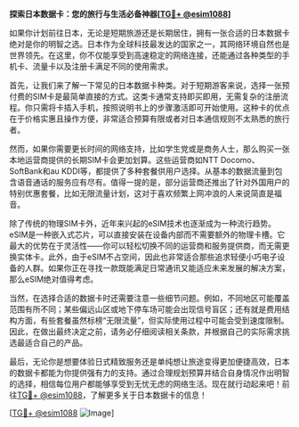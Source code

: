 **探索日本数据卡：您的旅行与生活必备神器[[TG💪+ @esim1088](https://t.me/s/esim1088)]**

如果你计划前往日本，无论是短期旅游还是长期居住，拥有一张合适的日本数据卡绝对是你的明智之选。日本作为全球科技最发达的国家之一，其网络环境自然也是世界领先。在这里，你不仅能享受到高速稳定的网络连接，还能通过各种类型的手机卡、流量卡以及注册卡满足不同的使用需求。

首先，让我们来了解一下常见的日本数据卡种类。对于短期游客来说，选择一张预付费的SIM卡是最简单直接的方式。这类卡通常支持即买即用，无需复杂的注册流程。你只需将卡插入手机，按照说明书上的步骤激活即可开始使用。这种卡的优点在于价格实惠且操作方便，非常适合预算有限或者对日本通信规则不太熟悉的旅行者。

然而，如果你需要更长时间的网络支持，比如学生党或是商务人士，那么购买一张本地运营商提供的长期SIM卡会更加划算。这些运营商如NTT Docomo、SoftBank和au KDDI等，都提供了多种套餐供用户选择。从基本的数据流量到包含语音通话的服务应有尽有。值得一提的是，部分运营商还推出了针对外国用户的特别优惠套餐，比如无限流量计划，这对于喜欢频繁上网冲浪的人来说简直是福音。

除了传统的物理SIM卡外，近年来兴起的eSIM技术也逐渐成为一种流行趋势。eSIM是一种嵌入式芯片，可以直接安装在设备内部而不需要额外的物理卡槽。它最大的优势在于灵活性——你可以轻松切换不同的运营商和服务提供商，而无需更换实体卡。此外，由于eSIM不占空间，因此也非常适合那些追求轻便小巧电子设备的人群。如果你正在寻找一款既能满足日常通讯又能适应未来发展的解决方案，那么eSIM绝对值得考虑。

当然，在选择合适的数据卡时还需要注意一些细节问题。例如，不同地区可能覆盖范围有所不同；某些偏远山区或地下停车场可能会出现信号盲区；还有就是费用结构方面，有些套餐虽然标榜“无限流量”，但实际使用过程中可能会受到速度限制。因此，在做出最终决定之前，请务必仔细阅读相关条款，并根据自己的实际需求挑选最适合自己的产品。

最后，无论你是想要体验日式精致服务还是单纯想让旅途变得更加便捷高效，日本的数据卡都能为你提供强有力的支持。通过合理规划预算并结合自身情况作出明智的选择，相信每位用户都能够享受到无忧无虑的网络生活。现在就行动起来吧！前往[TG💪+ @esim1088](https://t.me/s/esim1088)，了解更多关于日本数据卡的信息！

[[TG💪+ @esim1088](https://t.me/s/esim1088) ![Image](https://i.postimg.cc/4NQfJmqS/Snipaste-2025-05-13-00-14-12.png)]